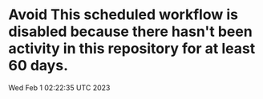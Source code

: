 # Avoid This scheduled workflow is disabled because there hasn't been activity in this repository for at least 60 days.
Wed Feb  1 02:22:35 UTC 2023
